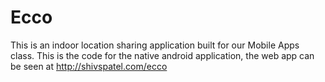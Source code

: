 # Ecco

This is an indoor location sharing application built for our Mobile Apps class.  This is the code for the native android application, the web app can be seen at http://shivspatel.com/ecco
